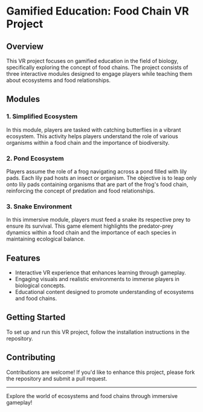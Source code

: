 # Gamified Education: Food Chain VR Project

## Overview
This VR project focuses on gamified education in the field of biology, specifically exploring the concept of food chains. The project consists of three interactive modules designed to engage players while teaching them about ecosystems and food relationships.

## Modules

### 1. Simplified Ecosystem
In this module, players are tasked with catching butterflies in a vibrant ecosystem. This activity helps players understand the role of various organisms within a food chain and the importance of biodiversity.

### 2. Pond Ecosystem
Players assume the role of a frog navigating across a pond filled with lily pads. Each lily pad hosts an insect or organism. The objective is to leap only onto lily pads containing organisms that are part of the frog's food chain, reinforcing the concept of predation and food relationships.

### 3. Snake Environment
In this immersive module, players must feed a snake its respective prey to ensure its survival. This game element highlights the predator-prey dynamics within a food chain and the importance of each species in maintaining ecological balance.

## Features
- Interactive VR experience that enhances learning through gameplay.
- Engaging visuals and realistic environments to immerse players in biological concepts.
- Educational content designed to promote understanding of ecosystems and food chains.

## Getting Started
To set up and run this VR project, follow the installation instructions in the repository.

## Contributing
Contributions are welcome! If you'd like to enhance this project, please fork the repository and submit a pull request.

---

Explore the world of ecosystems and food chains through immersive gameplay!
